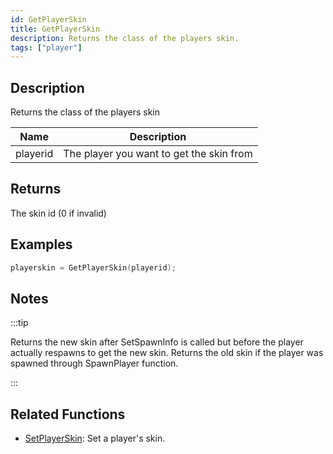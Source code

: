 ```yaml
---
id: GetPlayerSkin
title: GetPlayerSkin
description: Returns the class of the players skin.
tags: ["player"]
---
```


## Description

Returns the class of the players skin

| Name     | Description                              |
| -------- | ---------------------------------------- |
| playerid | The player you want to get the skin from |

## Returns

The skin id (0 if invalid)

## Examples

```c
playerskin = GetPlayerSkin(playerid);
```

## Notes

:::tip

Returns the new skin after SetSpawnInfo is called but before the player actually respawns to get the new skin.
Returns the old skin if the player was spawned through SpawnPlayer function.

:::

## Related Functions

- [SetPlayerSkin](../functions/SetPlayerSkin.md): Set a player's skin.
